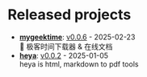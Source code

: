 # Released projects



<!-- recent_releases starts -->
* **[mygeektime](https://github.com/zkep/mygeektime)**: [v0.0.6](https://github.com/zkep/mygeektime/releases/tag/v0.0.6) - 2025-02-23
<br>👏 极客时间下载器 & 在线文档
* **[heya](https://github.com/zkep/heya)**: [v0.0.2](https://github.com/zkep/heya/releases/tag/v0.0.2) - 2025-01-05
<br>heya is html, markdown to pdf tools
<!-- recent_releases ends -->